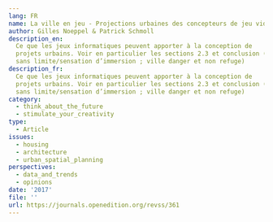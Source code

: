 ```yaml
---
lang: FR
name: La ville en jeu - Projections urbaines des concepteurs de jeu vidéo
author: Gilles Noeppel & Patrick Schmoll
description_en:
  Ce que les jeux informatiques peuvent apporter à la conception de
  projets urbains. Voir en particulier les sections 2.3 et conclusion (ville contemporaine
  sans limite/sensation d’immersion ; ville danger et non refuge)
description_fr:
  Ce que les jeux informatiques peuvent apporter à la conception de
  projets urbains. Voir en particulier les sections 2.3 et conclusion (ville contemporaine
  sans limite/sensation d’immersion ; ville danger et non refuge)
category:
  - think_about_the_future
  - stimulate_your_creativity
type:
  - Article
issues:
  - housing
  - architecture
  - urban_spatial_planning
perspectives:
  - data_and_trends
  - opinions
date: '2017'
file: ''
url: https://journals.openedition.org/revss/361
---
```

